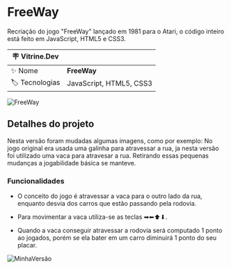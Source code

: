 # FreeWay
Recriação do jogo "FreeWay" lançado em 1981 para o Atari, o código inteiro está feito em JavaScript, HTML5 e CSS3.

| :placard: Vitrine.Dev |     |
| -------------  | --- |
| :sparkles: Nome        | **FreeWay**
| :label: Tecnologias | JavaScript, HTML5, CSS3

<!-- Inserir imagem com a #vitrinedev ao final do link -->
![FreeWay](https://media.alvanista.com/uploads/game/23/13711/medium_2_screenshot.png)

## Detalhes do projeto

Nesta versão foram mudadas algumas imagens, como por exemplo: No jogo original era usada uma galinha para atravessar a rua, ja nesta versão foi utilizado uma vaca para atravesar a rua. Retirando essas pequenas mudanças a jogabilidade básica se manteve.

### Funcionalidades

* O conceito do jogo é atravessar a vaca para o outro lado da rua, enquanto desvia dos carros que estão passando pela rodovia.

* Para movimentar a vaca utiliza-se as teclas ➡⬅⬆⬇.

* Quando a vaca conseguir atravessar a rodovia será computado 1 ponto ao jogados, porém se ela bater em um carro diminuirá 1 ponto do seu placar.

<img src="https://imgur.com/a/9O03Rro" alt="MinhaVersão">
 
